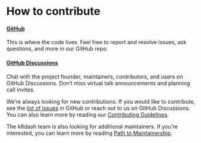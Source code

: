 # How to contribute

#### [GitHub](https://github.com/indeedeng/k8dash) 
This is where the code lives. Feel free to report and resolve issues, ask questions, and more in our GitHub repo.

#### [GitHub Discussions](https://github.com/indeedeng/k8dash/discussions)
Chat with the project founder, maintainers, contributors, and users on GitHub Discussions. Don’t miss virtual talk announcements and planning call invites.

We’re always looking for new contributions. If you would like to contribute, see the [list of issues](https://github.com/indeedeng/k8dash/issues) in GitHub or reach out to us on GitHub Discussions. You can also learn more by reading our [Contributing Guidelines](https://github.com/indeedeng/k8dash/blob/master/CONTRIBUTING.md).


The k8dash team is also looking for additional maintainers. If you’re interested, you can learn more by reading [Path to Maintainership](path.html).






